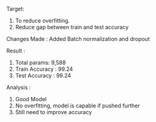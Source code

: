 Target:

1. To reduce overfitting.
2. Reduce gap between train and test accuracy

Changes Made : Added Batch normalization and dropout

Result :

1. Total params: 9,588
2. Train Accuracy : 99.24
3. Test Accuracy : 99.24

Analysis :

1. Good Model
2. No overfitting, model is capable if pushed further
3. Still need to improve accuracy
